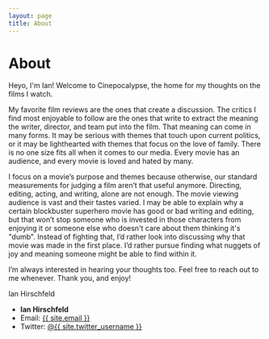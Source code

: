 ```yaml
---
layout: page
title: About
---
```

# About
Heyo, I'm Ian! Welcome to Cinepocalypse, the home for my thoughts on the films I watch.

My favorite film reviews are the ones that create a discussion. The critics I find most enjoyable to follow are the ones that write to extract the meaning the writer, director, and team put into the film. That meaning can come in many forms. It may be serious with themes that touch upon current politics, or it may be lighthearted with themes that focus on the love of family. There is no one size fits all when it comes to our media. Every movie has an audience, and every movie is loved and hated by many.

I focus on a movie’s purpose and themes because otherwise, our standard measurements for judging a film aren’t that useful anymore. Directing, editing, acting, and writing, alone are not enough. The movie viewing audience is vast and their tastes varied. I may be able to explain why a certain blockbuster superhero movie has good or bad writing and editing, but that won’t stop someone who is invested in those characters from enjoying it or someone else who doesn't care about them thinking it's "dumb". Instead of fighting that, I’d rather look into discussing why that movie was made in the first place. I’d rather pursue finding what nuggets of joy and meaning someone might be able to find within it.

I’m always interested in hearing your thoughts too. Feel free to reach out to me whenever. Thank you, and enjoy!

<footer class="about-footer clearfix">
  <div class="headshot text-overflow float-l">Ian Hirschfeld</div>
  <ul class="about-list list-reset float-l">
    <li class="about-item"><strong>Ian Hirschfeld</strong></li>
    <li class="about-item">Email: <a href="mailto:{{ site.email }}" target="_blank">{{ site.email }}</a></li>
    <li class="about-item">Twitter: <a href="https://twitter.com/{{ site.twitter_username }}" target="_blank">@{{ site.twitter_username }}</a></li>
  </ul>
</footer>
